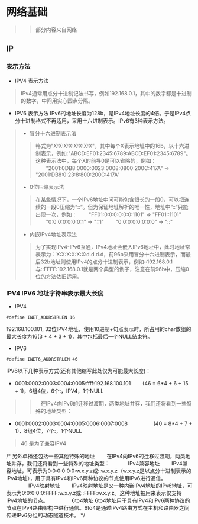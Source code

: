 # 网络基础
>> 部分内容来自网络

## IP

### 表示方法

 - IPV4 表示方法
> IPv4通常用点分十进制记法书写，例如192.168.0.1，其中的数字都是十进制的数字，中间用实心圆点分隔。

 - IPV6 表示方法
IPv6的地址长度为128b，是IPv4地址长度的4倍。于是IPv4点分十进制格式不再适用，采用十六进制表示。IPv6有3种表示方法。
>  - 冒分十六进制表示法
> 
>>格式为"X:X:X:X:X:X:X:X"，其中每个X表示地址中的16b，以十六进制表示，例如:"ABCD:EF01:2345:6789:ABCD:EF01:2345:6789"。这种表示法中，每个X的前导0是可以省略的，例如：
　　"2001:0DB8:0000:0023:0008:0800:200C:417A" => "2001:DB8:0:23:8:800:200C:417A"
> 
> - 0位压缩表示法
> 
>>在某些情况下，一个IPv6地址中问可能包含很长的一段0，可以把连续的一段0压缩为“::”。但为保证地址解析的唯一性，地址中”::”只能出现一次，例如：
　　"FF01:0:0:0:0:0:0:1101" => "FF01::1101"
　　"0:0:0:0:0:0:0:1" => "::1"
　　"0:0:0:0:0:0:0:0" => "::"
>
> - 内嵌IPv4地址表示法
> 
>>为了实现IPv4-IPv6互通，IPv4地址会嵌入IPv6地址中，此时地址常表示为：X:X:X:X:X:X:d.d.d.d，前96b采用冒分十六进制表示，而最后32b地址则使用IPv4的点分十进制表示，例如::192.168.0.1与::FFFF:192.168.0.1就是两个典型的例子，注意在前96b中，压缩0位的方法依旧适用。


### IPV4 IPV6 地址字符串表示最大长度

 - IPV4

>
```
#define INET_ADDRSTRLEN 16
```
192.168.100.101, 
32位IPV4地址，使用10进制+句点表示时，所占用的char数组的最大长度为16(3 * 4 + 3 + 1)，其中包括最后一个NULL结束符。

 - IPV6

>
```
#define INET6_ADDRSTRLEN 46
```
>
IPV6以下几种表示方式(还有其他缩写此处仅为可能最大长度)：
>>
- 0001:0002:0003:0004:0005:ffff:192.168.100.101 　　(46 = 6*4 + 6 + 15 + 1)，6组4位，6个:，IPV4，1个NULL
>>　在IPv4向IPv6的迁移过渡期，两类地址并存，我们还将看到一些特殊的地址类型：
- 0001:0002:0003:0004:0005:0006:0007:0008　　　　　(40 = 8*4 + 7 + 1)，8组4位，7个:，1个NULL

>46 是为了兼容IPV4



/*
另外单播还包括一些其他特殊的地址 
　　在IPv4向IPv6的迁移过渡期，两类地址并存，我们还将看到一些特殊的地址类型： 　 
　　IPv4兼容地址 
　　IPv4兼容地址，可表示为0:0:0:0:0:0:w.x.y.z或::w.x.y.z（w.x.y.z是以点分十进制表示的IPv4地址），用于具有IPv4和IPv6两种协议的节点使用IPv6进行通信。 　　 
　　IPv4映射地址 
　　IPv4映射地址是又一种内嵌IPv4地址的IPv6地址，可表示为0:0:0:0:0:FFFF:w.x.y.z或::FFFF:w.x.y.z。这种地址被用来表示仅支持IPv4地址的节点。 　　 
　　6to4地址 
6to4地址用于具有IPv4和IPv6两种协议的节点在IPv4路由架构中进行通信。6to4是通过IPv4路由方式在主机和路由器之间传递IPv6分组的动态隧道技术。
*/
